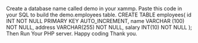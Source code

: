 Create a database name called demo in your xammp.
Paste this code in your SQL to build the demo.employees table.
CREATE TABLE employees(
id INT NOT NULL PRIMARY KEY AUTO_INCREMENT,
name VARCHAR (100) NOT NULL,
address VARCHAR(255) NOT NULL,
salary INT(10) NOT NULL
);
Then Run Your PHP server.
Happy coding Thank you.
